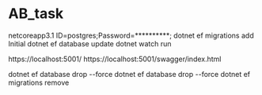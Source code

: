 # AB_task
netcoreapp3.1
ID=postgres;Password=**********;
dotnet ef migrations add Initial
dotnet ef database update
dotnet watch run


https://localhost:5001/
https://localhost:5001/swagger/index.html




dotnet ef database drop --force
dotnet ef database drop --force
dotnet ef migrations remove
